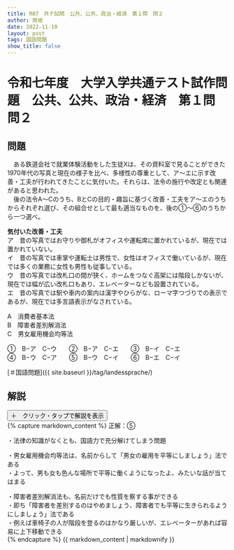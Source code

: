 ```yaml
---
title: R07　共テ試問　公共、公共、政治・経済　第１問　問２
author: 雨坂
date: 2022-11-10
layout: post
tags: 国語問題
show_title: false
---
```

  
# 令和七年度　大学入学共通テスト試作問題　公共、公共、政治・経済　第１問　問２  

## 問題  
　ある鉄道会社で就業体験活動をした生徒Xは、その資料室で見ることができた1970年代の写真と現在の様子を比べ、多様性の尊重として、ア〜エに示す改善・工夫が行われてきたことに気付いた。それらは、法令の施行や改定とも関連があると思われた。  
　後の法令A〜Cのうち、BとCの目的・趣旨に基づく改善・工夫をア〜エのうちからそれぞれ選び、その組合せとして最も適当なものを、後の①〜⑥のうちから一つ選べ。  
  
**気付いた改善・工夫**  
ア　昔の写真ではお守りや御札がオフィスや運転席に置かれているが、現在では置かれていない。  
イ　昔の写真では車掌や運転士は男性で、女性はオフィスで働いているが、現在では多くの業務に女性も男性も従事している。  
ウ　昔の写真では改札口の間が狭く、ホームをつなぐ高架には階段しかないが、現在では幅が広い改札口もあり、エレベーターなども設置されている。  
エ　昔の写真では駅や車内の案内は漢字やひらがな、ローマ字つづりでの表示であるが、現在では多言語表示がなされている。  
  
A　消費者基本法  
B　障害者差別解消法  
C　男女雇用機会均等法  
  
①　B−ア　C−ウ　　②　B−ア　C−エ　　③　B−イ　C−エ  
④　B−ウ　C−ア　　⑤　B−ウ　C−イ　　⑥　B−エ　C−イ  
  
[＃国語問題]({{ site.baseurl }}/tag/landessprache/)  
  
## 解説  
<div class="collapsible">
  <button class="collapsible-button">＋　クリック・タップで解説を表示</button>
  <div class="collapsible-content">
    {% capture markdown_content %}
正解：⑤  
  
・法律の知識がなくとも、国語力で充分解けてしまう問題  
  
・男女雇用機会均等法は、名前からして「男女の雇用を平等にしましょう」法である  
・よって、男も女も色んな場所で平等に働くようになったよ、みたいな話が当てはまる  
  
・障害者差別解消法も、名前だけでも性質を察する事ができる  
・即ち「障害者を差別するのはやめましょう、障害者でも平等に生きられるようにしましょう」法である  
・例えば車椅子の人が階段を登るのはかなり厳しいが、エレベーターがあれば容易に上下移動できる  
    {% endcapture %}
    {{ markdown_content | markdownify }}
  </div>
</div>
